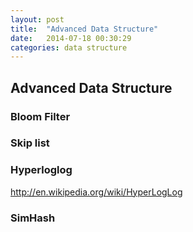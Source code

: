 ```yaml
---
layout: post
title:  "Advanced Data Structure"
date:   2014-07-18 00:30:29
categories: data structure
---
```


## Advanced Data Structure

### Bloom Filter

### Skip list

### Hyperloglog

http://en.wikipedia.org/wiki/HyperLogLog

### SimHash

